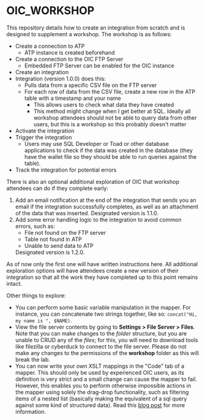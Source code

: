 # OIC_WORKSHOP

This repository details how to create an integration from scratch and is designed to supplement a workshop. The workshop is as follows:
- Create a connection to ATP
  - ATP instance is created beforehand
- Create a connection to the OIC FTP Server
  - Embedded FTP Server can be enabled for the OIC instance
- Create an integration
- Integration (version 1.0.0) does this:
  - Pulls data from a specific CSV file on the FTP server
  - For each row of data from the CSV file, create a new row in the ATP table with a timestamp and your name
    - This allows users to check what data they have created
    - This method might change when I get better at SQL. Ideally all workshop attendees should not be able to query data from other users, but this is a workshop so this probably doesn't matter
- Activate the integration
- Trigger the integration
  - Users may use SQL Developer or Toad or other database applications to check if the data was created in the database (they have the wallet file so they should be able to run queries against the table).
- Track the integration for potential errors

There is also an optional additional exploration of OIC that workshop attendees can do if they complete early:
<ol>
<li>Add an email notification at the end of the integration that sends you an email if the integration successfully completes, as well as an attachment of the data that was inserted. Designated version is 1.1.0.</li>
<li>Add some error handling logic to the integration to avoid common errors, such as:<ul>
  <li>File not found on the FTP server</li>
  <li>Table not found in ATP</li>
  <li>Unable to send data to ATP</li></ul>
Designated version is 1.2.0.
</li></ol>

As of now only the first one will have written instructions here. All additional exploration options will have attendees create a new version of their integration so that all the work they have completed up to this point remains intact.

Other things to explore:
- You can perform some basic variable manipulation in the mapper. For instance, you can concatenate two strings together, like so: `concat("Hi, my name is ", $NAME)`.
- View the file server contents by going to **Settings > File Server > Files**. Note that you can make changes to the _folder_ structure, but you are unable to CRUD any of the _files_; for this, you will need to download tools like filezilla or cyberduck to connect to the file server. Please do not make any changes to the permissions of the **workshop** folder as this will break the lab.
- You can now write your own XSLT mappings in the "Code" tab of a mapper. This should only be used by experienced OIC users, as its definition is very strict and a small change can cause the mapper to fail. However, this enables you to perform otherwise impossible actions in the mapper using solely the drag-drop functionality, such as filtering items of a nested list (basically making the equivalent of a sql query against some kind of structured data). Read this [blog post](https://blogs.oracle.com/integration/edit-xslt-source-code-in-oic-mapper-ui) for more information.
